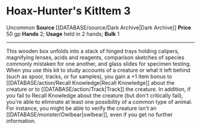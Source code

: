 ﻿---
bulk: '1'
hands: '2'
id: '1616'
item_category: Adventuring Gear
level: '3'
name: Hoax-Hunter's Kit
price: 50 gp
rarity: Uncommon
source: '[[DATABASE/source/Dark Archive|Dark Archive]]'
subcategory: adventuringgear
trait:
- '[[DATABASE/trait/Uncommon|Uncommon]]'
type: Item
usage: held in 2 hands

---
# Hoax-Hunter's Kit<span class="item-type">Item 3</span>

<span class="trait-uncommon item-trait">Uncommon</span>
**Source** [[DATABASE/source/Dark Archive|Dark Archive]]
**Price** 50 gp
**Hands** 2; **Usage** held in 2 hands; **Bulk** 1

---
This wooden box unfolds into a stack of hinged trays holding calipers, magnifying lenses, acids and reagents, comparison sketches of species commonly mistaken for one another, and glass slides for specimen testing. When you use this kit to study accounts of a creature or what it left behind (such as spoor, tracks, or fur samples), you gain a +1 item bonus to [[DATABASE/action/Recall Knowledge|Recall Knowledge]] about the creature or to [[DATABASE/action/Track|Track]] the creature. In addition, if you fail to Recall Knowledge about the creature (but don't critically fail), you're able to eliminate at least one possibility of a common type of animal. For instance, you might be able to verify the creature isn't an [[DATABASE/monster/Owlbear|owlbear]], even if you get no further information.